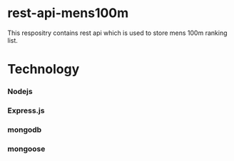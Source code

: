 # rest-api-mens100m
This respositry contains rest api which is used to store mens 100m ranking list. 

# Technology
### Nodejs
### Express.js
### mongodb
### mongoose

